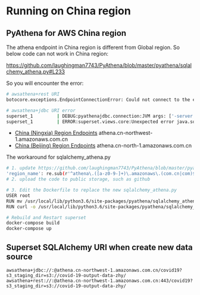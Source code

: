 
# Running on China region

## PyAthena for AWS China region

The athena endpoint in China region is different from Global region. So below code can not work in China region:

https://github.com/laughingman7743/PyAthena/blob/master/pyathena/sqlalchemy_athena.py#L233

So you will encounter the error:

```bash
# awsathena+rest URI
botocore.exceptions.EndpointConnectionError: Could not connect to the endpoint URL: "https://athena.athena.cn-northwest-1.amazonaws.com.cn.amazonaws.com/"

# awsathena+jdbc URI error
superset_1         | DEBUG:pyathenajdbc.connection:JVM args: ['-server', '-Djava.class.path=/usr/local/lib/python3.6/site-packages/pyathenajdbc/AthenaJDBC42_2.0.9.jar', '-Dlog4j.configuration=file:/usr/local/lib/python3.6/site-packages/pyathenajdbc/log4j.properties']
superset_1         | ERROR:superset.views.core:Unexpected error java.sql.SQLException: [Simba][AthenaJDBC](100131) An error has been thrown from the AWS SDK client. Unable to execute HTTP request: athena.athena.cn-northwest-1.amazonaws.com.cn.amazonaws.com: Name or service not known [Execution ID not available]
```
- [China (Ningxia) Region Endpoints](https://docs.amazonaws.cn/en_us/general/latest/gr/cnnorthwest_region.html) athena.cn-northwest-1.amazonaws.com.cn
- [China (Beijing) Region Endpoints](https://docs.amazonaws.cn/en_us/general/latest/gr/cnnorth_region.html) athena.cn-north-1.amazonaws.com.cn

The workaround for sqlalchemy_athena.py

```bash
# 1. update https://github.com/laughingman7743/PyAthena/blob/master/pyathena/sqlalchemy_athena.py#L233 as below
'region_name': re.sub(r'^athena\.([a-z0-9-]+)\.amazonaws\.(com.cn|com)$', r'\1', url.host),
# 2. upload the code to public storage, such as github

# 3. Edit the Dockerfile to replace the new sqlalchemy_athena.py
USER root
RUN mv /usr/local/lib/python3.6/site-packages/pyathena/sqlalchemy_athena.py /usr/local/lib/python3.6/site-packages/pyathena/sqlalchemy_athena.py.global
RUN curl -o /usr/local/lib/python3.6/site-packages/pyathena/sqlalchemy_athena.py https://raw.githubusercontent.com/liangruibupt/covid_19_report_end2end_analytics/master/script/china-region-sqlalchemy_athena.py

# Rebuild and Restart superset
docker-compose build
docker-compose up
```

## Superset SQLAlchemy URI when create new data source
```
awsathena+jdbc://:@athena.cn-northwest-1.amazonaws.com.cn/covid19?s3_staging_dir=s3://covid-19-output-data-zhy/
awsathena+rest://:@athena.cn-northwest-1.amazonaws.com.cn:443/covid19?s3_staging_dir=s3://covid-19-output-data-zhy/

```